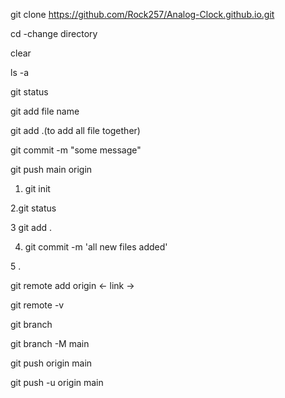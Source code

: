 <!-- clone project from github push code  -->

git clone https://github.com/Rock257/Analog-Clock.github.io.git

<!-- cd -->
cd  -change directory

<!-- clear terminal  -->

clear 

<!-- file - 1 hidden  2 normal --> 

ls -a 

<!-- check status - display the status of code --> 
git status


<!-- to add we have to commit the file to  -->

<!-- add -->

git add file name 

git add .(to add all  file together)

<!-- commit  : it is the record of change   -->

git commit -m "some message"

<!-- push  - upload local repo to remote -->

git push main origin




<!-- push code from the file or folder  -->

1. git init

<!-- check status -->

2.git status

<!-- add files -->
<!-- this add allfiles together -->
3   git add .


<!-- commit change and check status -->
4. git commit -m 'all  new files added'


<!-- create new repo on github where we want to push the code -->


<!-- add rmoter orign  -->
5 . 

git remote add origin <- link ->

<!-- 6. to verify the origin  -->

git remote -v

<!-- 7  to check branch -->

git branch

<!-- 8. to rename branch -->

git branch -M main

<!-- 9 push  -->

git push origin main

git push -u origin main






<!-- 
git init
git add README.md
git commit -m "first commit"
git branch -M main
git remote add origin https://github.com/Rock257/tesrt.git
git push -u origin main 
-->